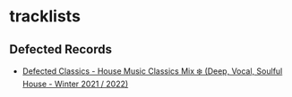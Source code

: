 # tracklists

## Defected Records

* [Defected Classics - House Music Classics Mix ❄️ (Deep, Vocal, Soulful House - Winter 2021 / 2022)](defected_classics_house_music_classics_mix_winter_2021_2022.md)
